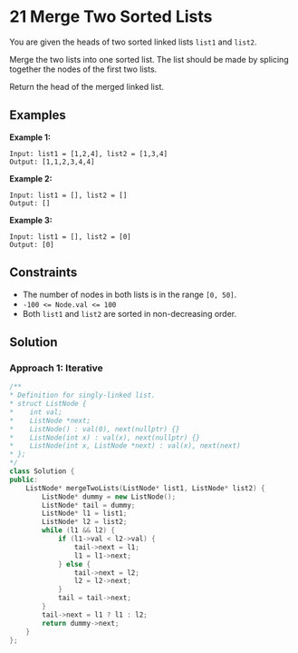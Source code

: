 # 21 Merge Two Sorted Lists

You are given the heads of two sorted linked lists `list1` and `list2`.

Merge the two lists into one sorted list. The list should be made by splicing together the nodes of the first two lists.

Return the head of the merged linked list.

## Examples

**Example 1:**

```
Input: list1 = [1,2,4], list2 = [1,3,4]
Output: [1,1,2,3,4,4]
```
**Example 2:**

```
Input: list1 = [], list2 = []
Output: []
```
**Example 3:**

```
Input: list1 = [], list2 = [0]
Output: [0]
```
## Constraints
- The number of nodes in both lists is in the range `[0, 50]`.
- `-100 <= Node.val <= 100`
- Both `list1` and `list2` are sorted in non-decreasing order.

## Solution

### Approach 1: Iterative
```c++
/**
* Definition for singly-linked list.
* struct ListNode {
*    int val;
*    ListNode *next;
*    ListNode() : val(0), next(nullptr) {}
*    ListNode(int x) : val(x), next(nullptr) {}
*    ListNode(int x, ListNode *next) : val(x), next(next)
* };
*/
class Solution {
public:
    ListNode* mergeTwoLists(ListNode* list1, ListNode* list2) {
        ListNode* dummy = new ListNode();
        ListNode* tail = dummy;
        ListNode* l1 = list1;
        ListNode* l2 = list2;
        while (l1 && l2) {
            if (l1->val < l2->val) {
                tail->next = l1;
                l1 = l1->next;
            } else {
                tail->next = l2;
                l2 = l2->next;
            }
            tail = tail->next;
        }
        tail->next = l1 ? l1 : l2;
        return dummy->next;
    }
};
```
